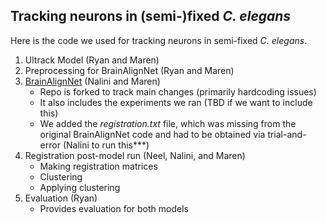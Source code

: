 ## Tracking neurons in (semi-)fixed _C. elegans_
Here is the code we used for tracking neurons in semi-fixed _C. elegans_.

1. Ultrack Model (Ryan and Maren)
2. Preprocessing for BrainAlignNet (Ryan and Maren)
3. [BrainAlignNet](https://github.com/nalinir/BrainAlignNet) (Nalini and Maren)
   * Repo is forked to track main changes (primarily hardcoding issues)
   * It also includes the experiments we ran (TBD if we want to include this)
   * We added the _registration.txt_ file, which was missing from the original BrainAlignNet code and had to be obtained via trial-and-error (Nalini to run this***)
5. Registration post-model run (Neel, Nalini, and Maren)
   * Making registration matrices
   * Clustering
   * Applying clustering
6. Evaluation (Ryan)
   * Provides evaluation for both models
